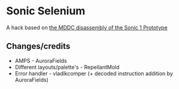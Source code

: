 # Sonic Selenium
A hack based on [the MDDC disassembly of the Sonic 1 Prototype](https://github.com/Mega-Drive-Developers-Collective/Sonic-1-Prototype)
## Changes/credits
* AMPS - AuroraFields
* Different layouts/palette's - RepellantMold
* Error handler - vladikcomper (+ decoded instruction addition by AuroraFields)
